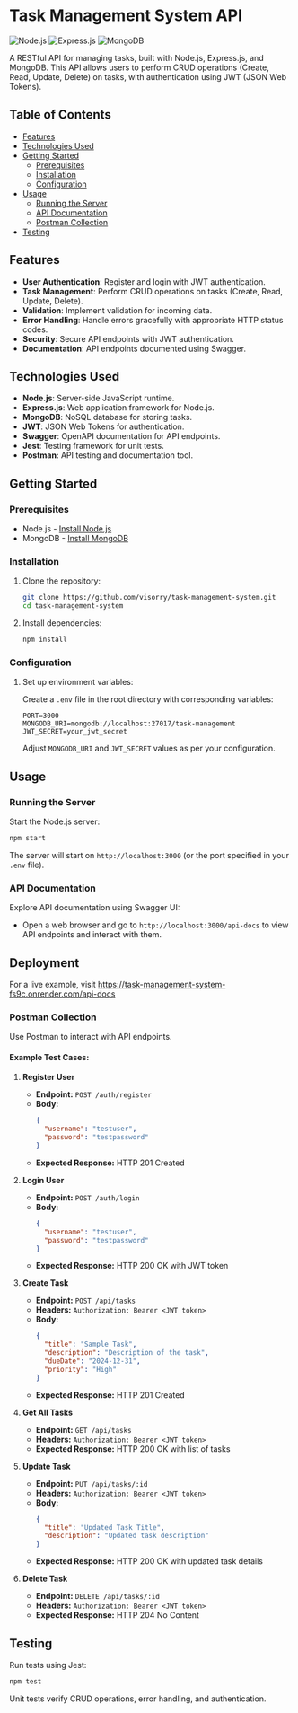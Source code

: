
# Task Management System API

![Node.js](https://img.shields.io/badge/Node.js-v14.17.1-green)
![Express.js](https://img.shields.io/badge/Express.js-v4.17.1-blue)
![MongoDB](https://img.shields.io/badge/MongoDB-v4.4.6-green)

A RESTful API for managing tasks, built with Node.js, Express.js, and MongoDB. This API allows users to perform CRUD operations (Create, Read, Update, Delete) on tasks, with authentication using JWT (JSON Web Tokens).

## Table of Contents

- [Features](#features)
- [Technologies Used](#technologies-used)
- [Getting Started](#getting-started)
  - [Prerequisites](#prerequisites)
  - [Installation](#installation)
  - [Configuration](#configuration)
- [Usage](#usage)
  - [Running the Server](#running-the-server)
  - [API Documentation](#api-documentation)
  - [Postman Collection](#postman-collection)
- [Testing](#testing)

## Features

- **User Authentication**: Register and login with JWT authentication.
- **Task Management**: Perform CRUD operations on tasks (Create, Read, Update, Delete).
- **Validation**: Implement validation for incoming data.
- **Error Handling**: Handle errors gracefully with appropriate HTTP status codes.
- **Security**: Secure API endpoints with JWT authentication.
- **Documentation**: API endpoints documented using Swagger.

## Technologies Used

- **Node.js**: Server-side JavaScript runtime.
- **Express.js**: Web application framework for Node.js.
- **MongoDB**: NoSQL database for storing tasks.
- **JWT**: JSON Web Tokens for authentication.
- **Swagger**: OpenAPI documentation for API endpoints.
- **Jest**: Testing framework for unit tests.
- **Postman**: API testing and documentation tool.

## Getting Started

### Prerequisites

- Node.js - [Install Node.js](https://nodejs.org/)
- MongoDB - [Install MongoDB](https://docs.mongodb.com/manual/installation/)

### Installation

1. Clone the repository:

   ```bash
   git clone https://github.com/visorry/task-management-system.git
   cd task-management-system
   ```

2. Install dependencies:

   ```bash
   npm install
   ```

### Configuration

1. Set up environment variables:
   
   Create a `.env` file in the root directory with corresponding variables:

   ```plaintext
   PORT=3000
   MONGODB_URI=mongodb://localhost:27017/task-management
   JWT_SECRET=your_jwt_secret
   ```

   Adjust `MONGODB_URI` and `JWT_SECRET` values as per your configuration.

## Usage

### Running the Server

Start the Node.js server:

```bash
npm start
```

The server will start on `http://localhost:3000` (or the port specified in your `.env` file).

### API Documentation

Explore API documentation using Swagger UI:

- Open a web browser and go to `http://localhost:3000/api-docs` to view API endpoints and interact with them.

## Deployment

For a live example, visit https://task-management-system-fs9c.onrender.com/api-docs

### Postman Collection

Use Postman to interact with API endpoints. 

#### Example Test Cases:

1. **Register User**
   - **Endpoint:** `POST /auth/register`
   - **Body:**
     ```json
     {
       "username": "testuser",
       "password": "testpassword"
     }
     ```
   - **Expected Response:** HTTP 201 Created

2. **Login User**
   - **Endpoint:** `POST /auth/login`
   - **Body:**
     ```json
     {
       "username": "testuser",
       "password": "testpassword"
     }
     ```
   - **Expected Response:** HTTP 200 OK with JWT token

3. **Create Task**
   - **Endpoint:** `POST /api/tasks`
   - **Headers:** `Authorization: Bearer <JWT token>`
   - **Body:**
     ```json
     {
       "title": "Sample Task",
       "description": "Description of the task",
       "dueDate": "2024-12-31",
       "priority": "High"
     }
     ```
   - **Expected Response:** HTTP 201 Created

4. **Get All Tasks**
   - **Endpoint:** `GET /api/tasks`
   - **Headers:** `Authorization: Bearer <JWT token>`
   - **Expected Response:** HTTP 200 OK with list of tasks

5. **Update Task**
   - **Endpoint:** `PUT /api/tasks/:id`
   - **Headers:** `Authorization: Bearer <JWT token>`
   - **Body:**
     ```json
     {
       "title": "Updated Task Title",
       "description": "Updated task description"
     }
     ```
   - **Expected Response:** HTTP 200 OK with updated task details

6. **Delete Task**
   - **Endpoint:** `DELETE /api/tasks/:id`
   - **Headers:** `Authorization: Bearer <JWT token>`
   - **Expected Response:** HTTP 204 No Content

## Testing

Run tests using Jest:

```bash
npm test
```

Unit tests verify CRUD operations, error handling, and authentication.
